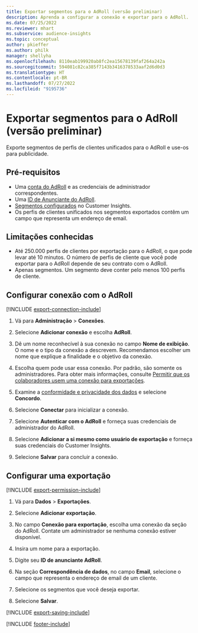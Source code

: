 ```yaml
---
title: Exportar segmentos para o AdRoll (versão preliminar)
description: Aprenda a configurar a conexão e exportar para o AdRoll.
ms.date: 07/25/2022
ms.reviewer: mhart
ms.subservice: audience-insights
ms.topic: conceptual
author: pkieffer
ms.author: philk
manager: shellyha
ms.openlocfilehash: 8110eab199920ab8fc2ea15678139faf264a242a
ms.sourcegitcommit: 594081c82ca385f7143b3416378533aaf2d6d0d3
ms.translationtype: HT
ms.contentlocale: pt-BR
ms.lasthandoff: 07/27/2022
ms.locfileid: "9195736"
---
```

# <a name="export-segments-to-adroll-preview"></a>Exportar segmentos para o AdRoll (versão preliminar)

Exporte segmentos de perfis de clientes unificados para o AdRoll e use-os para publicidade.

## <a name="prerequisites"></a>Pré-requisitos

- Uma [conta do AdRoll](https://www.adroll.com/) e as credenciais de administrador correspondentes.
- Uma [ID de Anunciante do AdRoll](https://help.adroll.com/hc/articles/212011838-Advertiser-Profiles).
- [Segmentos configurados](segments.md) no Customer Insights.
- Os perfis de clientes unificados nos segmentos exportados contêm um campo que representa um endereço de email.

## <a name="known-limitations"></a>Limitações conhecidas

- Até 250.000 perfis de clientes por exportação para o AdRoll, o que pode levar até 10 minutos. O número de perfis de cliente que você pode exportar para o AdRoll depende de seu contrato com o AdRoll.
- Apenas segmentos. Um segmento deve conter pelo menos 100 perfis de cliente.

## <a name="set-up-connection-to-adroll"></a>Configurar conexão com o AdRoll

[!INCLUDE [export-connection-include](includes/export-connection-admn.md)]

1. Vá para **Administração** > **Conexões**.

1. Selecione **Adicionar conexão** e escolha **AdRoll**.

1. Dê um nome reconhecível à sua conexão no campo **Nome de exibição**. O nome e o tipo da conexão a descrevem. Recomendamos escolher um nome que explique a finalidade e o objetivo da conexão.

1. Escolha quem pode usar essa conexão. Por padrão, são somente os administradores. Para obter mais informações, consulte [Permitir que os colaboradores usem uma conexão para exportações](connections.md#allow-contributors-to-use-a-connection-for-exports).

1. Examine a [conformidade e privacidade dos dados](connections.md#data-privacy-and-compliance) e selecione **Concordo**.

1. Selecione **Conectar** para inicializar a conexão.

1. Selecione **Autenticar com o AdRoll** e forneça suas credenciais de administrador do AdRoll.

1. Selecione **Adicionar a si mesmo como usuário de exportação** e forneça suas credenciais do Customer Insights.

1. Selecione **Salvar** para concluir a conexão.

## <a name="configure-an-export"></a>Configurar uma exportação

[!INCLUDE [export-permission-include](includes/export-permission.md)]

1. Vá para **Dados** > **Exportações**.

1. Selecione **Adicionar exportação**.

1. No campo **Conexão para exportação**, escolha uma conexão da seção do AdRoll. Contate um administrador se nenhuma conexão estiver disponível.

1. Insira um nome para a exportação.

1. Digite seu **ID de anunciante AdRoll**.

1. Na seção **Correspondência de dados**, no campo **Email**, selecione o campo que representa o endereço de email de um cliente.

1. Selecione os segmentos que você deseja exportar.

1. Selecione **Salvar**.

[!INCLUDE [export-saving-include](includes/export-saving.md)]

[!INCLUDE [footer-include](includes/footer-banner.md)]
